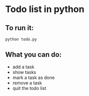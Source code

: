 # Todo list in python
## To run it:
`python todo.py`
## What you can do:
- add a task
- show tasks
- mark a task as done
- remove a task
- quit the todo list
